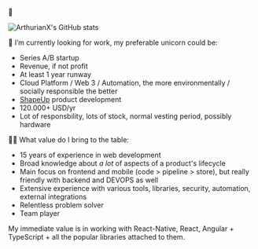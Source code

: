 👋


![ArthurianX's GitHub stats](https://github-readme-stats.vercel.app/api/?username=ArthurianX&show_icons=true&count_private=true&theme=vue)

🔭 I’m currently looking for work, my preferable unicorn could be:
- Series A/B startup
- Revenue, if not profit
- At least 1 year runway
- Cloud Platform / Web 3 / Automation, the more environmentally / socially responsible the better
- [ShapeUp](https://basecamp.com/shapeup) product development
- 120.000+ USD/yr
- Lot of responsbility, lots of stock, normal vesting period, possibly hardware

👷‍♂️ What value do I bring to the table:
- 15 years of experience in web development
- Broad knowledge about *a lot* of aspects of a product's lifecycle
- Main focus on frontend and mobile (code > pipeline > store), but really friendly with backend and DEVOPS as well
- Extensive experience with various tools, libraries, security, automation, external integrations
- Relentless problem solver
- Team player

My immediate value is in working with React-Native, React, Angular + TypeScript + all the popular libraries attached to them.
